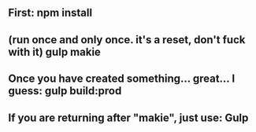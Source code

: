 First:
npm install
-------

(run once and only once. it's a reset, don't fuck with it)
gulp makie
-------

Once you have created something... great... I guess:
gulp build:prod
-------

If you are returning after "makie", just use:
Gulp
-------
